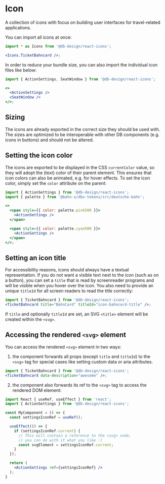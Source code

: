 # Icon

A collection of icons with focus on building user interfaces for travel-related applications.

You can import all icons at once:

```jsx
import * as Icons from '@db-design/react-icons';

<Icons.TicketBahncard />;
```

In order to reduce your bundle size, you can also import the individual icon files like below:

```jsx
import { ActionSettings, SeatWindow } from '@db-design/react-icons';

<>
  <ActionSettings />
  <SeatWindow />
</>;
```

## Sizing

The icons are already exported in the correct size they should be used with.
The sizes are optimized to be interoperable with other DB components (e.g. icons in buttons) and should not be altered.

## Setting the icon color

The icons are exported to be displayed in the CSS `currentColor` value, so they will adopt the (text) color of their parent element.
This ensures that icon colors can also be animated, e.g. for hover effects.
To set the icon color, simply set the `color` attribute on the parent:

```jsx
import { ActionSettings } from '@db-design/react-icons';
import { palette } from '@bahn-x/dbx-tokens/src/deutsche-bahn';

<>
  <span style={{ color: palette.pink500 }}>
    <ActionSettings />
  </span>

  <span style={{ color: palette.cyan500 }}>
    <ActionSettings />
  </span>
</>;
```

## Setting an icon title

For accessibility reasons, icons should always have a textual representation. If you do not want a visible text next to the icon (such as on a button), you can set a `title` that is read by screenreader programs and will be visible when you hover over the icon. You also need to provide an unique `titleId` for all screen readers to read the title correctly:

```jsx static
import { TicketBahncard } from '@db-design/react-icons';
<TicketBahncard title="BahnCard" titleId="icon-bahncard-title" />;
```

If `title` and optionally `titleId` are set, an SVG `<title>` element will be created within the `<svg>`.

## Accessing the rendered `<svg>` element

You can access the rendered `<svg>` element in two ways:

1. the component forwards all props (except `title` and `titleId`) to the `<svg>` tag for special cases like setting custom data or aria attributes.

```jsx static
import { TicketBahncard } from '@db-design/react-icons';
<TicketBahncard data-description="awesome" />;
```

2. the component also forwards its ref to the `<svg>` tag to access the rendered DOM element:

```jsx static
import React { useRef, useEffect } from 'react';
import { ActionSettings } from '@db-design/react-icons';

const MyComponent = () => {
  const settingsIconRef = useRef();

  useEffect(() => {
    if (settingsIconRef.current) {
      // This will contain a reference to the <svg> node,
      // you can do with it what you like :)
      const svgElement = settingsIconRef.current;
    }
  });

  return (
    <ActionSettings ref={settingsIconRef} />
  );
}
```
